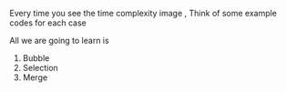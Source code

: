 Every time you see the time complexity image , Think of some example codes for each case 


All we are going to learn is 
1. Bubble 
2. Selection 
3. Merge 

